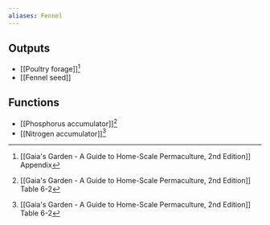 ```yaml
---
aliases: Fennel
---
```

## Outputs
- [[Poultry forage]][^1]
- [[Fennel seed]]

## Functions
- [[Phosphorus accumulator]][^2]
- [[Nitrogen accumulator]][^2]

[^1]: [[Gaia's Garden - A Guide to Home-Scale Permaculture, 2nd Edition]] Appendix
[^2]: [[Gaia's Garden - A Guide to Home-Scale Permaculture, 2nd Edition]] Table 6-2
